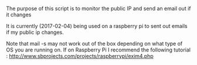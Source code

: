 The purpose of this script is to monitor the public IP and send an email out if it changes

It is currently (2017-02-04) being used on a raspberry pi to sent out emails if my public ip changes.

Note that mail -s may not work out of the box depending on what type of OS you are running on.
If on Raspberry Pi I recommend the following tutorial : http://www.sbprojects.com/projects/raspberrypi/exim4.php
